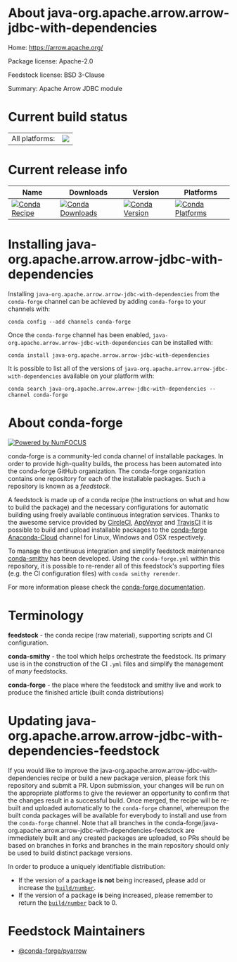 About java-org.apache.arrow.arrow-jdbc-with-dependencies
========================================================

Home: https://arrow.apache.org/

Package license: Apache-2.0

Feedstock license: BSD 3-Clause

Summary: Apache Arrow JDBC module



Current build status
====================


<table><tr><td>All platforms:</td>
    <td>
      <a href="https://dev.azure.com/conda-forge/feedstock-builds/_build/latest?definitionId=8785&branchName=master">
        <img src="https://dev.azure.com/conda-forge/feedstock-builds/_apis/build/status/java-org.apache.arrow.arrow-jdbc-with-dependencies-feedstock?branchName=master">
      </a>
    </td>
  </tr>
</table>

Current release info
====================

| Name | Downloads | Version | Platforms |
| --- | --- | --- | --- |
| [![Conda Recipe](https://img.shields.io/badge/recipe-java--org.apache.arrow.arrow--jdbc--with--dependencies-green.svg)](https://anaconda.org/conda-forge/java-org.apache.arrow.arrow-jdbc-with-dependencies) | [![Conda Downloads](https://img.shields.io/conda/dn/conda-forge/java-org.apache.arrow.arrow-jdbc-with-dependencies.svg)](https://anaconda.org/conda-forge/java-org.apache.arrow.arrow-jdbc-with-dependencies) | [![Conda Version](https://img.shields.io/conda/vn/conda-forge/java-org.apache.arrow.arrow-jdbc-with-dependencies.svg)](https://anaconda.org/conda-forge/java-org.apache.arrow.arrow-jdbc-with-dependencies) | [![Conda Platforms](https://img.shields.io/conda/pn/conda-forge/java-org.apache.arrow.arrow-jdbc-with-dependencies.svg)](https://anaconda.org/conda-forge/java-org.apache.arrow.arrow-jdbc-with-dependencies) |

Installing java-org.apache.arrow.arrow-jdbc-with-dependencies
=============================================================

Installing `java-org.apache.arrow.arrow-jdbc-with-dependencies` from the `conda-forge` channel can be achieved by adding `conda-forge` to your channels with:

```
conda config --add channels conda-forge
```

Once the `conda-forge` channel has been enabled, `java-org.apache.arrow.arrow-jdbc-with-dependencies` can be installed with:

```
conda install java-org.apache.arrow.arrow-jdbc-with-dependencies
```

It is possible to list all of the versions of `java-org.apache.arrow.arrow-jdbc-with-dependencies` available on your platform with:

```
conda search java-org.apache.arrow.arrow-jdbc-with-dependencies --channel conda-forge
```


About conda-forge
=================

[![Powered by NumFOCUS](https://img.shields.io/badge/powered%20by-NumFOCUS-orange.svg?style=flat&colorA=E1523D&colorB=007D8A)](http://numfocus.org)

conda-forge is a community-led conda channel of installable packages.
In order to provide high-quality builds, the process has been automated into the
conda-forge GitHub organization. The conda-forge organization contains one repository
for each of the installable packages. Such a repository is known as a *feedstock*.

A feedstock is made up of a conda recipe (the instructions on what and how to build
the package) and the necessary configurations for automatic building using freely
available continuous integration services. Thanks to the awesome service provided by
[CircleCI](https://circleci.com/), [AppVeyor](https://www.appveyor.com/)
and [TravisCI](https://travis-ci.com/) it is possible to build and upload installable
packages to the [conda-forge](https://anaconda.org/conda-forge)
[Anaconda-Cloud](https://anaconda.org/) channel for Linux, Windows and OSX respectively.

To manage the continuous integration and simplify feedstock maintenance
[conda-smithy](https://github.com/conda-forge/conda-smithy) has been developed.
Using the ``conda-forge.yml`` within this repository, it is possible to re-render all of
this feedstock's supporting files (e.g. the CI configuration files) with ``conda smithy rerender``.

For more information please check the [conda-forge documentation](https://conda-forge.org/docs/).

Terminology
===========

**feedstock** - the conda recipe (raw material), supporting scripts and CI configuration.

**conda-smithy** - the tool which helps orchestrate the feedstock.
                   Its primary use is in the construction of the CI ``.yml`` files
                   and simplify the management of *many* feedstocks.

**conda-forge** - the place where the feedstock and smithy live and work to
                  produce the finished article (built conda distributions)


Updating java-org.apache.arrow.arrow-jdbc-with-dependencies-feedstock
=====================================================================

If you would like to improve the java-org.apache.arrow.arrow-jdbc-with-dependencies recipe or build a new
package version, please fork this repository and submit a PR. Upon submission,
your changes will be run on the appropriate platforms to give the reviewer an
opportunity to confirm that the changes result in a successful build. Once
merged, the recipe will be re-built and uploaded automatically to the
`conda-forge` channel, whereupon the built conda packages will be available for
everybody to install and use from the `conda-forge` channel.
Note that all branches in the conda-forge/java-org.apache.arrow.arrow-jdbc-with-dependencies-feedstock are
immediately built and any created packages are uploaded, so PRs should be based
on branches in forks and branches in the main repository should only be used to
build distinct package versions.

In order to produce a uniquely identifiable distribution:
 * If the version of a package **is not** being increased, please add or increase
   the [``build/number``](https://conda.io/docs/user-guide/tasks/build-packages/define-metadata.html#build-number-and-string).
 * If the version of a package **is** being increased, please remember to return
   the [``build/number``](https://conda.io/docs/user-guide/tasks/build-packages/define-metadata.html#build-number-and-string)
   back to 0.

Feedstock Maintainers
=====================

* [@conda-forge/pyarrow](https://github.com/conda-forge/pyarrow/)

